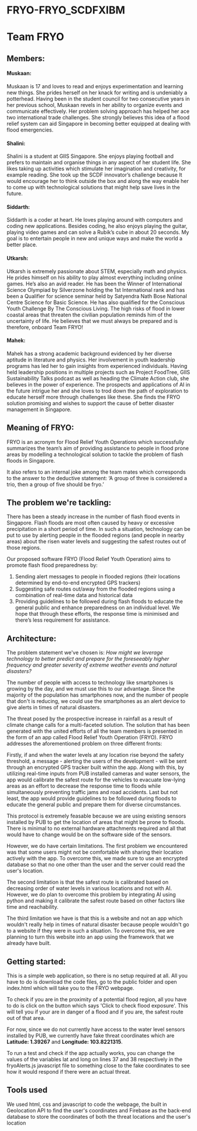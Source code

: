 # FRYO-FRYO_SCDFXIBM

# Team FRYO

## Members:
#### Muskaan:
Muskaan is 17 and loves to read and enjoys experimentation and learning new things. She prides herself on her knack for writing and is undeniably a potterhead. Having been in the student council for two consecutive years in her previous school, Muskaan revels in her ability to organize events and communicate effectively.  Her problem solving approach has helped her ace two international trade challenges. She strongly believes this idea of a flood relief system can aid Singapore in becoming better equipped at dealing with flood emergencies.

#### Shalini:
Shalini is a student at GIIS Singapore. She enjoys playing football and prefers to maintain and organise things in any aspect of her student life. She likes taking up activities which stimulate her imagination and creativity, for example reading. She took up the SCDF innovator’s challenge because It would encourage her to think outside the box and along the way enable her to come up with technological solutions that might help save lives in the future. 

#### Siddarth:
Siddarth is a coder at heart. He loves playing around with computers and coding new applications. Besides coding, he also enjoys playing the guitar, playing video games and can solve a Rubik’s cube in about 20 seconds. My goal is to entertain people in new and unique ways and make the world a better place.

#### Utkarsh:
Utkarsh is extremely passionate about STEM, especially math and physics. He prides himself on his ability to play almost everything including online games. He’s also an avid reader. He has been the Winner of International Science Olympiad by Silverzone holding the 1st International rank and has been a Qualifier for science seminar held by Satyendra Nath Bose National Centre Science for Basic Science. He has also qualified for the Conscious Youth Challenge
By The Conscious Living. The high risks of flood in lower coastal areas that threaten the civilian population reminds him of the uncertainty of life. He believes that we must always be prepared and is therefore, onboard Team FRYO!

#### Mahek:  
Mahek has a strong academic background evidenced by her diverse aptitude in literature and physics. Her involvement in youth leadership programs has led her to gain insights from experienced individuals. Having held leadership positions in multiple projects such as Project FoodTree, GIIS Sustainability Talks podcast as well as heading the Climate Action club, she believes in the power of experience. The prospects and applications of AI in the future intrigue her and she loves to trod down the path of exploration to educate herself more through challenges like these. She finds the FRYO solution promising and wishes to support the cause of better disaster management in Singapore.

## Meaning of FRYO:
FRYO is an acronym for Flood Relief Youth Operations which successfully summarizes the team’s aim of providing assistance to people in flood prone areas by modelling a technological solution to tackle the problem of flash floods in Singapore. 

It also refers to an internal joke among the team mates which corresponds to the answer to the deductive statement: ‘A group of three is considered a trio, then a group of five should be fryo.’ 

## The problem we're tackling:
There has been a steady increase in the number of flash flood events in Singapore. Flash floods are most often caused by heavy or excessive precipitation in a short period of time. In such a situation, technology can be put to use by alerting people in the flooded regions (and people in nearby areas) about the risen water levels and suggesting the safest routes out of those regions. 

Our proposed software FRYO (Flood Relief Youth Operation) aims to promote flash flood preparedness by:
1. Sending alert messages to people in flooded regions (their locations determined by end-to-end encrypted GPS trackers)
2. Suggesting safe routes out/away from the flooded regions using a combination of  real-time data and historical data
3. Providing guidelines to be followed during flash floods to educate the general public and enhance preparedness on an individual level. 
We hope that through these efforts, the response time is minimised and there’s less requirement for assistance.

## Architecture:
The problem statement we've chosen is:
*How might we leverage technology to better predict and prepare for the foreseeably higher frequency and greater severity of extreme weather events and natural disasters?*

The number of people with access to technology like smartphones is growing by the day, and we must use this to our advantage. Since the majority of the population has smartphones now, and the number of people that don't is reducing, we could use the smartphones as an alert device to give alerts in times of natural disasters.

The threat posed by the prospective increase in rainfall as a result of climate change calls for a multi-faceted solution. The solution that has been generated with the united efforts of all the team members is presented in the form of an app called Flood Relief Youth Operation (FRYO). FRYO addresses the aforementioned problem on three different fronts:

Firstly, if and when the water levels at any location rise beyond the safety threshold, a message - alerting the users of the development - will be sent through an encrypted GPS tracker built within the app. Along with this, by utilizing real-time inputs from PUB installed cameras and water sensors, the app would calibrate the safest route for the vehicles to evacuate low-lying areas as an effort to decrease the response time to floods while simultaneously preventing traffic jams and road accidents. Last but not least, the app would provide guidelines to be followed during floods to educate the general public and prepare them for diverse circumstances. 

This protocol is extremely feasable because we are using existing sensors installed by PUB to get the location of areas that might be prone to floods. There is minimal to no external hardware attachments required and all that would have to change would be on the software side of the sensors. 

However, we do have certain limitations. The first problem we encountered was that some users might not be comfortable with sharing their location actively with the app. To overcome this, we made sure to use an encrypted database so that no one other than the user and the server could read the user's location.

The second limitation is that the safest route is calibrated based on decreasing order of water levels in various locations and not with AI. However, we do plan to overcome this problem by integrating AI using python and making it calibrate the safest route based on other factors like time and reachability.

The third limitation we have is that this is a website and not an app which wouldn't really help in times of natural disaster because people wouldn't go to a website if they were in such a situation. To overcome this, we are planning to turn this website into an app using the framework that we already have built.

## Getting started:
This is a simple web application, so there is no setup required at all. All you have to do is download the code files, go to the public folder and open index.html which will take you to the FRYO webpage. 

To check if you are in the proximity of a potential flood region, all you have to do is click on the button which says 'Click to check flood exposure'. This will tell you if your are in danger of a flood and if you are, the safest route out of that area.

For now, since we do not currently have access to the water level sensors installed by PUB, we currently have fake threat coordinates which are **Latitude: 1.39267** and **Longitude: 103.8221315**. 

To run a test and check if the app actually works, you can change the values of the variables lat and long on lines 37 and 38 respectively in the fryoAlerts.js javascript file to something close to the fake coordinates to see how it would respond if there were an actual threat.

## Tools used
We used html, css and javascript to code the webpage, the built in Geolocation API to find the user's coordinates and Firebase as the back-end database to store the coordinates of both the threat locations and the user's location
